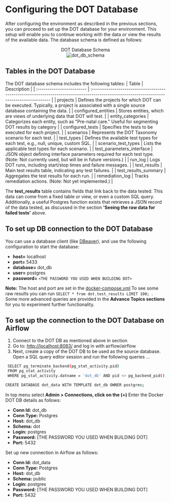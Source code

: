 # Configuring the DOT Database
After configuring the environment as described in the previous sections, you can proceed to set up the DOT database for your environment. This setup will enable you to continue working with the data or view the results of the available data. The database schema is defined as follows:

<figure style="text-align:center;"> 
  <figcaption>DOT Database Schema</figcaption>
  <img src="https://github.com/wvelebanks/Data-Observation-Toolkit/blob/9a7d950ae63b8ecf064d7070c8b184abf298c417/images/db_schema.png" alt="dot_db_schema" /> </figure>

## Tables in the DOT Database
The DOT database schema includes the following tables:
| Table                     | Description                                                                                                                               |
| :------------------------ | :---------------------------------------------------------------------------------------------------------------------------------------- |
| projects                  | Defines the projects for which DOT can be executed. Typically, a project is associated with a single source database containing the data. |
| configured_entities       | Stores entities, which are views of underlying data that DOT will test.                                                                   |
| entity_categories         | Categorizes each entity, such as "Pre-natal care." Useful for segmenting DOT results by category                                          |
| configured_tests          | Specifies the tests to be executed for each project.                                                                                      |
| scenarios                 | Represents the DOT Taxonomy scenario for each test.                                                                                       |
| test_types                | Defines the available test types for each test, e.g., null, unique, custom SQL.                                                           |
| scenario_test_types       | Lists the applicable test types for each scenario.                                                                                        |
| test_parameters_interface | JSON object defining interface parameters required for each test type. (Note: Not currently used, but will be in future versions.)        |
| run_log                   | Logs DOT runs, including start/stop times and failure messages.                                                                           |
| test_results              | Main test results table, indicating any test failures.                                                                                    |
| test_results_summary      | Aggregates the test results for each run.                                                                                                 |
| remediation_log           | Tracks remediation actions. (Note: Not yet implemented.)                                                                                  |

The **test_results** table contains fields that link back to the data tested. This data can come from a fixed table or view, or even a custom SQL query. Additionally, a useful Postgres function exists that retrieves a JSON record of the data tested, as discussed in the section **'Seeing the raw data for failed tests'** above.


##  To set up DB connection to the DOT Database
You can use a database client (like [DBeaver](https://dbeaver.io)), and use the following configuration to start the database:
  - **host=** localhost
  - **port=** 5433 
  - **database=** dot_db
  - **user=** postgres
  - **password=** `<THE PASSWORD YOU USED WHEN BUILDING DOT>`

**Note:** The host and port are set in the [docker-compose.yml](./docker/docker-compose.yml) 
To see some raw results you can run ```SELECT * from dot.test_results LIMIT 100; ```. Some more advanced queries are provided in the **Advance Topics sections** for you to experiment further functionality.


##  To set up the connection to the DOT Database on Airflow
1.	Connect to the DOT DB as mentioned above in section 
2.	Go to: [http://localhost:8083/](http://localhost:8083/)  and log in with airflow/airflow
3.	Next, create a copy of the DOT DB to be used as the source database. Open a SQL query editor session and run the following queries ...
   ```bash
    SELECT pg_terminate_backend(pg_stat_activity.pid) 
    FROM pg_stat_activity 
    WHERE pg_stat_activity.datname = 'dot_db' AND pid <> pg_backend_pid();
   ```
   ```bash
   CREATE DATABASE dot_data WITH TEMPLATE dot_db OWNER postgres;
   ```
In top menu select **Admin > Connections, click on the (+)** Enter the Docker DOT DB details as follows:
  -  **Conn Id:** dot_db
  -  **Conn Type:** Postgres
  -  **Host:** dot_db
  -	 **Schema:** dot
  -  **Login:** postgres
  -  **Password:** [THE PASSWORD YOU USED WHEN BUILDING DOT]
  -  **Port:** 5432

Set up new connection in Airflow as follows:
- **Conn Id:** dot_data
- **Conn Type:** Postgres
- **Host:** dot_db
- **Schema:** public
- **Login:** postgres
- **Password:** [THE PASSWORD YOU USED WHEN BUILDING DOT]
- **Port:** 5432
